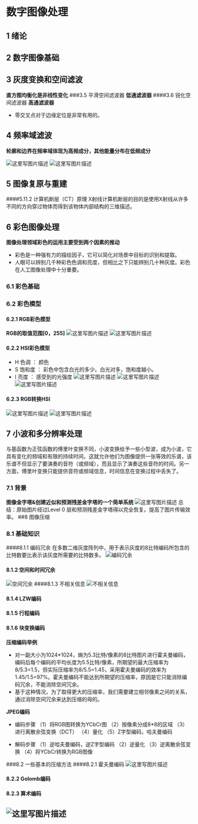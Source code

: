 # 数字图像处理
## 1 绪论

## 2 数字图像基础
## 3 灰度变换和空间滤波
**直方图均衡化是非线性变化**
###3.5 平滑空间滤波器
**低通滤波器**
####3.6 锐化空间滤波器
**高通滤波器**

- 零交叉点对于边缘定位是非常有用的。

## 4 频率域滤波

 **轮廓和边界在频率域体现为高频成分，其他能量分布在低频成分**


 ![这里写图片描述](http://img.blog.csdn.net/20161215170340488?watermark/2/text/aHR0cDovL2Jsb2cuY3Nkbi5uZXQvbGl5ZTkzMTEyNQ==/font/5a6L5L2T/fontsize/400/fill/I0JBQkFCMA==/dissolve/70/gravity/SouthEast)
 ![这里写图片描述](http://img.blog.csdn.net/20161215170408395?watermark/2/text/aHR0cDovL2Jsb2cuY3Nkbi5uZXQvbGl5ZTkzMTEyNQ==/font/5a6L5L2T/fontsize/400/fill/I0JBQkFCMA==/dissolve/70/gravity/SouthEast)
## 5 图像复原与重建
####5.11.2 计算机断层（CT）原理
X射线计算机断层的目的是使用X射线从许多不同的方向穿过物体而得到该物体内部结构的三维描述。
## 6 彩色图像处理
**图像处理领域彩色的运用主要受到两个因素的推动**

- 彩色是一种强有力的描绘因子，它可以简化对场景中目标的识别和提取。
- 人眼可以辨别几千种彩色色调和亮度，但相比之下只能辨别几十种灰度。彩色在人工图像处理中十分重要。
### 6.1 彩色基础
### 6.2 彩色模型
#### 6.2.1 RGB彩色模型
**RGB的取值范围[0，255]**
![这里写图片描述](http://img.blog.csdn.net/20161215160939024?watermark/2/text/aHR0cDovL2Jsb2cuY3Nkbi5uZXQvbGl5ZTkzMTEyNQ==/font/5a6L5L2T/fontsize/400/fill/I0JBQkFCMA==/dissolve/70/gravity/SouthEast)
![这里写图片描述](http://img.blog.csdn.net/20161215160954431?watermark/2/text/aHR0cDovL2Jsb2cuY3Nkbi5uZXQvbGl5ZTkzMTEyNQ==/font/5a6L5L2T/fontsize/400/fill/I0JBQkFCMA==/dissolve/70/gravity/SouthEast)

#### 6.2.2 HSI彩色模型
- H 色调 ： 颜色
- S 饱和度 ： 彩色中包含白光的多少。白光对多，饱和度越小。
- I 亮度 ： 感受到的光强度
![这里写图片描述](http://img.blog.csdn.net/20161215161247435?watermark/2/text/aHR0cDovL2Jsb2cuY3Nkbi5uZXQvbGl5ZTkzMTEyNQ==/font/5a6L5L2T/fontsize/400/fill/I0JBQkFCMA==/dissolve/70/gravity/SouthEast)
![这里写图片描述](http://img.blog.csdn.net/20161215161311154?watermark/2/text/aHR0cDovL2Jsb2cuY3Nkbi5uZXQvbGl5ZTkzMTEyNQ==/font/5a6L5L2T/fontsize/400/fill/I0JBQkFCMA==/dissolve/70/gravity/SouthEast)
![这里写图片描述](http://img.blog.csdn.net/20161215161349426?watermark/2/text/aHR0cDovL2Jsb2cuY3Nkbi5uZXQvbGl5ZTkzMTEyNQ==/font/5a6L5L2T/fontsize/400/fill/I0JBQkFCMA==/dissolve/70/gravity/SouthEast)
#### 6.2.3 RGB转换HSI
![这里写图片描述](http://img.blog.csdn.net/20161215161645099?watermark/2/text/aHR0cDovL2Jsb2cuY3Nkbi5uZXQvbGl5ZTkzMTEyNQ==/font/5a6L5L2T/fontsize/400/fill/I0JBQkFCMA==/dissolve/70/gravity/SouthEast)
![这里写图片描述](http://img.blog.csdn.net/20161215161659006?watermark/2/text/aHR0cDovL2Jsb2cuY3Nkbi5uZXQvbGl5ZTkzMTEyNQ==/font/5a6L5L2T/fontsize/400/fill/I0JBQkFCMA==/dissolve/70/gravity/SouthEast)

## 7 小波和多分辨率处理
与基函数为正弦函数的傅里叶变换不同，小波变换给予一些小型波，成为小波，它具有变化的频域和有限的持续时间。这就允许他们为图像提供一张等效的乐谱，该乐谱不但显示了要演奏的音符（或频域），而且显示了演奏这些音符的时间。另一方面，傅里叶变换只能提供音符或频域信息，时间信息在变换过程中丢失了。
### 7.1 背景
**图像金字塔&创建近似和预测残差金字塔的一个简单系统**
![这里写图片描述](http://img.blog.csdn.net/20161215155334749?watermark/2/text/aHR0cDovL2Jsb2cuY3Nkbi5uZXQvbGl5ZTkzMTEyNQ==/font/5a6L5L2T/fontsize/400/fill/I0JBQkFCMA==/dissolve/70/gravity/SouthEast)
总结：原始图片经过Level 0 层和预测残差金字塔得以完全恢复。提高了图片传输效率。
##8 图像压缩

### 8.1 基础知识
####8.1.1 编码冗余
在多数二维灰度阵列中，用于表示灰度的8比特编码所包含的比特数要比表示该灰度所需要的比特数多。
![编码冗余](http://img.blog.csdn.net/20161215152533870?watermark/2/text/aHR0cDovL2Jsb2cuY3Nkbi5uZXQvbGl5ZTkzMTEyNQ==/font/5a6L5L2T/fontsize/400/fill/I0JBQkFCMA==/dissolve/70/gravity/SouthEast)
#### 8.1.2 空间和时间冗余
![空间冗余](http://img.blog.csdn.net/20161215152642734?watermark/2/text/aHR0cDovL2Jsb2cuY3Nkbi5uZXQvbGl5ZTkzMTEyNQ==/font/5a6L5L2T/fontsize/400/fill/I0JBQkFCMA==/dissolve/70/gravity/SouthEast)
####8.1.3 不相关信息
![不相关信息](http://img.blog.csdn.net/20161215152702123?watermark/2/text/aHR0cDovL2Jsb2cuY3Nkbi5uZXQvbGl5ZTkzMTEyNQ==/font/5a6L5L2T/fontsize/400/fill/I0JBQkFCMA==/dissolve/70/gravity/SouthEast)
#### 8.1.4  LZW编码
#### 8.1.5 行程编码
#### 8.1.6 块变换编码

**压缩编码举例**

- 对一副大小为1024*1024，熵为5.3比特/像素的8比特图片进行霍夫曼编码，编码后每个编码的平均长度为5.5比特/像素，所期望的最大压缩率为8/5.3=1.5，但实际压缩率为8/5.5=1.45，采用霍夫曼编码的效率为1.45/1.5=97%。霍夫曼编码不能达到所期望的压缩率，原因是它只能消除编码冗余，不能消除空间冗余。
- 基于这种情况，为了取得更大的压缩率，我们需要建立相邻像素之间的关系，通过消除空间冗余来达到压缩的母的。

**JPEG编码**

- 编码步骤
（1）将RGB图转换为YCbCr图
（2）按像素分成8*8的区域
（3）进行离散余弦变换（DCT）
（4）量化
（5）Z字型编码，哈夫曼编码

- 解码步骤
（1）逆哈夫曼编码，逆Z字型编码
（2）逆量化
（3）逆离散余弦变换
（4）将YCbCr转换为RGB图像


###8.2 一些基本的压缩方法
####8.2.1 霍夫曼编码
![这里写图片描述](http://img.blog.csdn.net/20161215152950626?watermark/2/text/aHR0cDovL2Jsb2cuY3Nkbi5uZXQvbGl5ZTkzMTEyNQ==/font/5a6L5L2T/fontsize/400/fill/I0JBQkFCMA==/dissolve/70/gravity/SouthEast)

#### 8.2.2 Golomb编码
#### 8.2.3 算术编码
![这里写图片描述](http://img.blog.csdn.net/20161215153143080?watermark/2/text/aHR0cDovL2Jsb2cuY3Nkbi5uZXQvbGl5ZTkzMTEyNQ==/font/5a6L5L2T/fontsize/400/fill/I0JBQkFCMA==/dissolve/70/gravity/SouthEast)
-------------------


